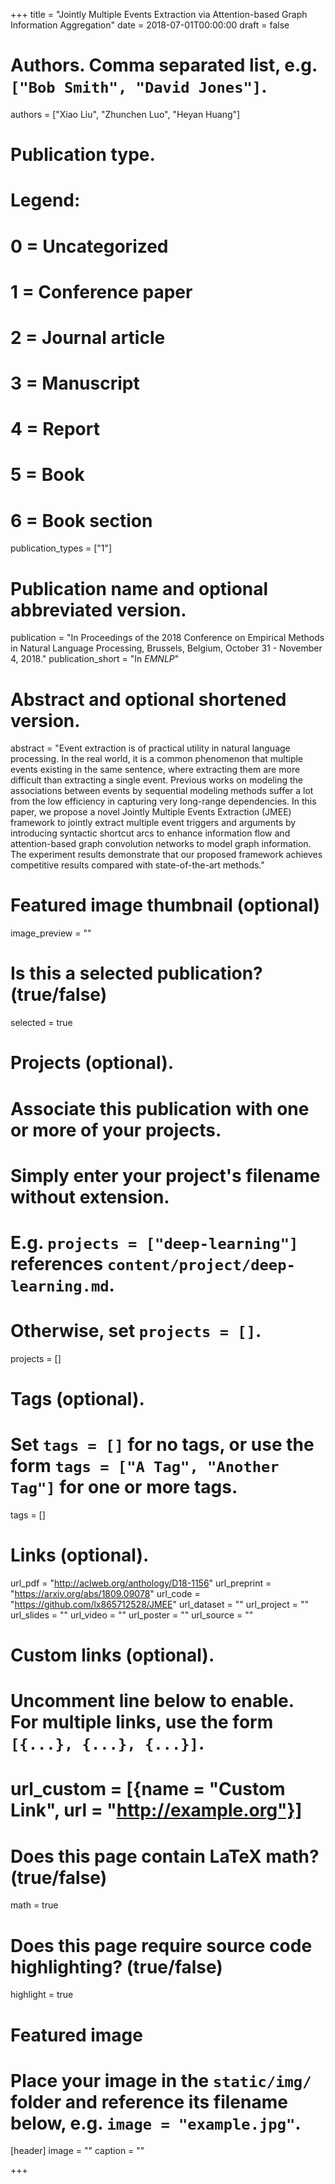 +++
title = "Jointly Multiple Events Extraction via Attention-based Graph Information Aggregation"
date = 2018-07-01T00:00:00
draft = false

# Authors. Comma separated list, e.g. `["Bob Smith", "David Jones"]`.
authors = ["Xiao Liu", "Zhunchen Luo", "Heyan Huang"]

# Publication type.
# Legend:
# 0 = Uncategorized
# 1 = Conference paper
# 2 = Journal article
# 3 = Manuscript
# 4 = Report
# 5 = Book
# 6 = Book section
publication_types = ["1"]

# Publication name and optional abbreviated version.
publication = "In Proceedings of the 2018 Conference on Empirical Methods in Natural Language Processing, Brussels, Belgium, October 31 - November 4, 2018."
publication_short = "In *EMNLP*"

# Abstract and optional shortened version.
abstract = "Event extraction is of practical utility in natural language processing. In the real world, it is a common phenomenon that multiple events existing in the same sentence, where extracting them are more difficult than extracting a single event. Previous works on modeling the associations between events by sequential modeling methods suffer a lot from the low efficiency in capturing very long-range dependencies. In this paper, we propose a novel Jointly Multiple Events Extraction (JMEE) framework to jointly extract multiple event triggers and arguments by introducing syntactic shortcut arcs to enhance information flow and attention-based graph convolution networks to model graph information. The experiment results demonstrate that our proposed framework achieves competitive results compared with state-of-the-art methods."

# Featured image thumbnail (optional)
image_preview = ""

# Is this a selected publication? (true/false)
selected = true

# Projects (optional).
#   Associate this publication with one or more of your projects.
#   Simply enter your project's filename without extension.
#   E.g. `projects = ["deep-learning"]` references `content/project/deep-learning.md`.
#   Otherwise, set `projects = []`.
projects = []

# Tags (optional).
#   Set `tags = []` for no tags, or use the form `tags = ["A Tag", "Another Tag"]` for one or more tags.
tags = []

# Links (optional).
url_pdf = "http://aclweb.org/anthology/D18-1156"
url_preprint = "https://arxiv.org/abs/1809.09078"
url_code = "https://github.com/lx865712528/JMEE"
url_dataset = ""
url_project = ""
url_slides = ""
url_video = ""
url_poster = ""
url_source = ""

# Custom links (optional).
#   Uncomment line below to enable. For multiple links, use the form `[{...}, {...}, {...}]`.
# url_custom = [{name = "Custom Link", url = "http://example.org"}]

# Does this page contain LaTeX math? (true/false)
math = true

# Does this page require source code highlighting? (true/false)
highlight = true

# Featured image
# Place your image in the `static/img/` folder and reference its filename below, e.g. `image = "example.jpg"`.
[header]
image = ""
caption = ""

+++

<!-- More detail can easily be written here using *Markdown* and $\rm \LaTeX$ math code. -->
